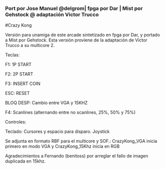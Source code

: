 ### Port por Jose Manuel @delgrom| fpga por Dar | Mist por Gehstock @ adaptación Victor Trucco

#Crazy Kong



Versión para unamiga de este arcade sintetizado en fpga por Dar, y portado a Mist por Gehstock.
Esta versión proviene de la adaptación de Victor Trucco a su multicore 2.

Teclas:

F1: 1P START

F2: 2P START

F3: INSERT COIN

ESC: RESET

BLOQ DESP: Cambio entre VGA y 15KHZ

F4: Scanlines (alternando entre no scanlines, 25%, 50% y 75%)

Controles:

Teclado: Cursores y espacio para disparo.
Joystick

Se adjunta en formato RBF para el multicore y SOF.: CrazyKong_VGA inicia primero en modo VGA y CrazyKong_15Khz inicia en RGB

Agradecimientos a Fernando (benitoss) por arreglar el fallo de imagen duplicada en 15khz.
